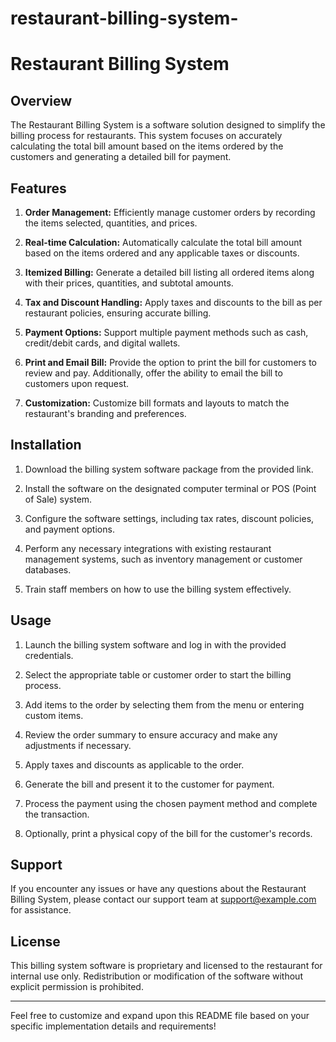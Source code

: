 # restaurant-billing-system-

# Restaurant Billing System

## Overview

The Restaurant Billing System is a software solution designed to simplify the billing process for restaurants. This system focuses on accurately calculating the total bill amount based on the items ordered by the customers and generating a detailed bill for payment.

## Features

1. **Order Management:** Efficiently manage customer orders by recording the items selected, quantities, and prices.

2. **Real-time Calculation:** Automatically calculate the total bill amount based on the items ordered and any applicable taxes or discounts.

3. **Itemized Billing:** Generate a detailed bill listing all ordered items along with their prices, quantities, and subtotal amounts.

4. **Tax and Discount Handling:** Apply taxes and discounts to the bill as per restaurant policies, ensuring accurate billing.

5. **Payment Options:** Support multiple payment methods such as cash, credit/debit cards, and digital wallets.

6. **Print and Email Bill:** Provide the option to print the bill for customers to review and pay. Additionally, offer the ability to email the bill to customers upon request.

7. **Customization:** Customize bill formats and layouts to match the restaurant's branding and preferences.

## Installation

1. Download the billing system software package from the provided link.

2. Install the software on the designated computer terminal or POS (Point of Sale) system.

3. Configure the software settings, including tax rates, discount policies, and payment options.

4. Perform any necessary integrations with existing restaurant management systems, such as inventory management or customer databases.

5. Train staff members on how to use the billing system effectively.

## Usage

1. Launch the billing system software and log in with the provided credentials.

2. Select the appropriate table or customer order to start the billing process.

3. Add items to the order by selecting them from the menu or entering custom items.

4. Review the order summary to ensure accuracy and make any adjustments if necessary.

5. Apply taxes and discounts as applicable to the order.

6. Generate the bill and present it to the customer for payment.

7. Process the payment using the chosen payment method and complete the transaction.

8. Optionally, print a physical copy of the bill for the customer's records.

## Support

If you encounter any issues or have any questions about the Restaurant Billing System, please contact our support team at support@example.com for assistance.

## License

This billing system software is proprietary and licensed to the restaurant for internal use only. Redistribution or modification of the software without explicit permission is prohibited.

---
Feel free to customize and expand upon this README file based on your specific implementation details and requirements!
